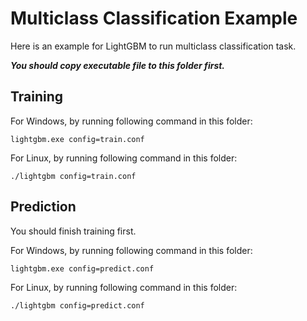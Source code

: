 Multiclass Classification Example
=================================

Here is an example for LightGBM to run multiclass classification task.

***You should copy executable file to this folder first.***

Training
--------

For Windows, by running following command in this folder:

```
lightgbm.exe config=train.conf
```

For Linux, by running following command in this folder:

```
./lightgbm config=train.conf
```

Prediction
----------

You should finish training first.

For Windows, by running following command in this folder:

```
lightgbm.exe config=predict.conf
```

For Linux, by running following command in this folder:

```
./lightgbm config=predict.conf
```
